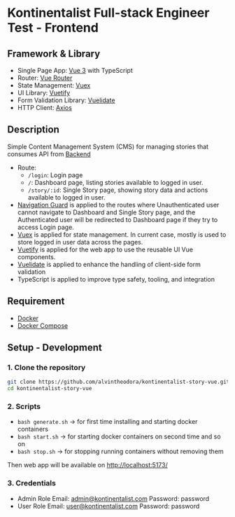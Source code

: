 # Kontinentalist Full-stack Engineer Test - Frontend

## Framework & Library

- Single Page App: [Vue 3](https://vuejs.org/) with TypeScript
- Router: [Vue Router](https://router.vuejs.org/)
- State Management: [Vuex](https://vuex.vuejs.org/)
- UI Library: [Vuetify](https://vuetifyjs.com/en/)
- Form Validation Library: [Vuelidate](https://vuelidate-next.netlify.app/)
- HTTP Client: [Axios](https://axios-http.com/docs/intro)

## Description
Simple Content Management System (CMS) for managing stories that consumes API from [Backend](https://github.com/alvintheodora/kontinentalist-story)
- Route:
    - `/login`: Login page
    - `/`: Dashboard page, listing stories available to logged in user.
    - `/story/:id`: Single Story page, showing story data and actions available to logged in user.
- [Navigation Guard](https://router.vuejs.org/guide/advanced/navigation-guards.html#Navigation-Guards) is applied to the routes where Unauthenticated user cannot navigate to Dashboard and Single Story page, and the Authenticated user will be redirected to Dashboard page if they try to access Login page.
- [Vuex](https://vuex.vuejs.org/) is applied for state management. In current case, mostly is used to store logged in user data across the pages.
- [Vuetify](https://vuetifyjs.com/en/) is applied for the web app to use the reusable UI Vue components.
- [Vuelidate](https://vuelidate-next.netlify.app/) is applied to enhance the handling of client-side form validation
- TypeScript is applied to improve type safety, tooling, and integration

## Requirement
* [Docker](https://docs.docker.com/install/)
* [Docker Compose](https://docs.docker.com/compose/install/)

## Setup - Development

### **1. Clone the repository**

```bash
git clone https://github.com/alvintheodora/kontinentalist-story-vue.git
cd kontinentalist-story-vue
```

### **2. Scripts**

- `bash generate.sh` -> for first time installing and starting docker containers
- `bash start.sh` -> for starting docker containers on second time and so on 
- `bash stop.sh` -> for stopping running containers without removing them

Then web app will be available on [http://localhost:5173/](http://localhost:5173/)

### **3. Credentials**

- Admin Role
Email: admin@kontinentalist.com
Password: password
- User Role
Email: user@kontinentalist.com
Password: password
